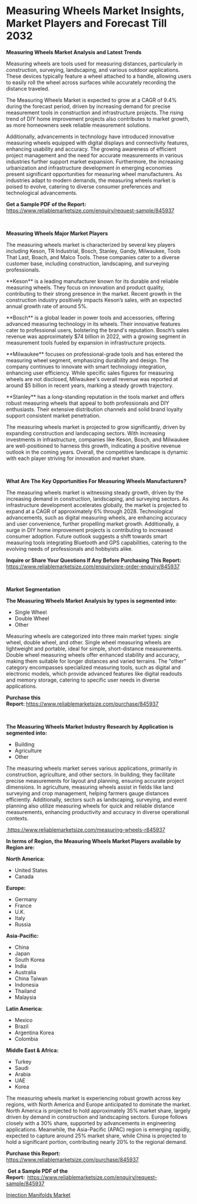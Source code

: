 <p><h1>Measuring Wheels Market Insights, Market Players and Forecast Till 2032</h1></p><p><strong>Measuring Wheels Market Analysis and Latest Trends</strong></p>
<p><p>Measuring wheels are tools used for measuring distances, particularly in construction, surveying, landscaping, and various outdoor applications. These devices typically feature a wheel attached to a handle, allowing users to easily roll the wheel across surfaces while accurately recording the distance traveled. </p><p>The Measuring Wheels Market is expected to grow at a CAGR of 9.4% during the forecast period, driven by increasing demand for precise measurement tools in construction and infrastructure projects. The rising trend of DIY home improvement projects also contributes to market growth, as more homeowners seek reliable measurement solutions. </p><p>Additionally, advancements in technology have introduced innovative measuring wheels equipped with digital displays and connectivity features, enhancing usability and accuracy. The growing awareness of efficient project management and the need for accurate measurements in various industries further support market expansion. Furthermore, the increasing urbanization and infrastructure development in emerging economies present significant opportunities for measuring wheel manufacturers. As industries adapt to modern demands, the measuring wheels market is poised to evolve, catering to diverse consumer preferences and technological advancements.</p></p>
<p><strong>Get a Sample PDF of the Report:&nbsp;</strong> <a href="https://www.reliablemarketsize.com/enquiry/request-sample/845937?utm_campaign=2233&utm_medium=2&utm_source=Github&utm_content=ia&utm_term=20022025&utm_id=measuring-wheels">https://www.reliablemarketsize.com/enquiry/request-sample/845937</a></p>
<p>&nbsp;</p>
<p><strong>Measuring Wheels Major Market Players</strong></p>
<p><p>The measuring wheels market is characterized by several key players including Keson, TR Industrial, Bosch, Stanley, Gandy, Milwaukee, Tools That Last, Boach, and Malco Tools. These companies cater to a diverse customer base, including construction, landscaping, and surveying professionals.</p><p>**Keson** is a leading manufacturer known for its durable and reliable measuring wheels. They focus on innovation and product quality, contributing to their strong presence in the market. Recent growth in the construction industry positively impacts Keson’s sales, with an expected annual growth rate of around 5%.</p><p>**Bosch** is a global leader in power tools and accessories, offering advanced measuring technology in its wheels. Their innovative features cater to professional users, bolstering the brand's reputation. Bosch’s sales revenue was approximately $74 billion in 2022, with a growing segment in measurement tools fueled by expansion in infrastructure projects.</p><p>**Milwaukee** focuses on professional-grade tools and has entered the measuring wheel segment, emphasizing durability and design. The company continues to innovate with smart technology integration, enhancing user efficiency. While specific sales figures for measuring wheels are not disclosed, Milwaukee's overall revenue was reported at around $5 billion in recent years, marking a steady growth trajectory.</p><p>**Stanley** has a long-standing reputation in the tools market and offers robust measuring wheels that appeal to both professionals and DIY enthusiasts. Their extensive distribution channels and solid brand loyalty support consistent market penetration.</p><p>The measuring wheels market is projected to grow significantly, driven by expanding construction and landscaping sectors. With increasing investments in infrastructure, companies like Keson, Bosch, and Milwaukee are well-positioned to harness this growth, indicating a positive revenue outlook in the coming years. Overall, the competitive landscape is dynamic with each player striving for innovation and market share.</p></p>
<p>&nbsp;</p>
<p><strong>What Are The Key Opportunities For Measuring Wheels Manufacturers?</strong></p>
<p><p>The measuring wheels market is witnessing steady growth, driven by the increasing demand in construction, landscaping, and surveying sectors. As infrastructure development accelerates globally, the market is projected to expand at a CAGR of approximately 6% through 2028. Technological advancements, such as digital measuring wheels, are enhancing accuracy and user convenience, further propelling market growth. Additionally, a surge in DIY home improvement projects is contributing to increased consumer adoption. Future outlook suggests a shift towards smart measuring tools integrating Bluetooth and GPS capabilities, catering to the evolving needs of professionals and hobbyists alike.</p></p>
<p><strong>Inquire or Share Your Questions If Any Before Purchasing This Report:</strong> <a href="https://www.reliablemarketsize.com/enquiry/pre-order-enquiry/845937?utm_campaign=2233&utm_medium=2&utm_source=Github&utm_content=ia&utm_term=20022025&utm_id=measuring-wheels">https://www.reliablemarketsize.com/enquiry/pre-order-enquiry/845937</a></p>
<p>&nbsp;</p>
<p><strong>Market Segmentation</strong></p>
<p><strong>The Measuring Wheels Market Analysis by types is segmented into:</strong></p>
<p><ul><li>Single Wheel</li><li>Double Wheel</li><li>Other</li></ul></p>
<p><p>Measuring wheels are categorized into three main market types: single wheel, double wheel, and other. Single wheel measuring wheels are lightweight and portable, ideal for simple, short-distance measurements. Double wheel measuring wheels offer enhanced stability and accuracy, making them suitable for longer distances and varied terrains. The "other" category encompasses specialized measuring tools, such as digital and electronic models, which provide advanced features like digital readouts and memory storage, catering to specific user needs in diverse applications.</p></p>
<p><strong>Purchase this Report:&nbsp;</strong><a href="https://www.reliablemarketsize.com/purchase/845937?utm_campaign=2233&utm_medium=2&utm_source=Github&utm_content=ia&utm_term=20022025&utm_id=measuring-wheels">https://www.reliablemarketsize.com/purchase/845937</a></p>
<p>&nbsp;</p>
<p><strong>The Measuring Wheels Market Industry Research by Application is segmented into:</strong></p>
<p><ul><li>Building</li><li>Agriculture</li><li>Other</li></ul></p>
<p><p>The measuring wheels market serves various applications, primarily in construction, agriculture, and other sectors. In building, they facilitate precise measurements for layout and planning, ensuring accurate project dimensions. In agriculture, measuring wheels assist in fields like land surveying and crop management, helping farmers gauge distances efficiently. Additionally, sectors such as landscaping, surveying, and event planning also utilize measuring wheels for quick and reliable distance measurements, enhancing productivity and accuracy in diverse operational contexts.</p></p>
<p><a href="https://www.reliablemarketsize.com/measuring-wheels-r845937?utm_campaign=2233&utm_medium=2&utm_source=Github&utm_content=ia&utm_term=20022025&utm_id=measuring-wheels">&nbsp;https://www.reliablemarketsize.com/measuring-wheels-r845937</a></p>
<p><strong>In terms of Region, the Measuring Wheels Market Players available by Region are:</strong></p>
<p>
    <p> <strong> North America: </strong>
        <ul>
            <li>United States</li>
            <li>Canada</li>
        </ul>
        </p> 
    <p> <strong> Europe: </strong>
        <ul>
            <li>Germany</li>
            <li>France</li>
            <li>U.K.</li>
            <li>Italy</li>
            <li>Russia</li>
        </ul>
        </p> 
    <p> <strong> Asia-Pacific: </strong>
        <ul>
            <li>China</li>
            <li>Japan</li>
            <li>South Korea</li>
            <li>India</li>
            <li>Australia</li>
            <li>China Taiwan</li>
            <li>Indonesia</li>
            <li>Thailand</li>
            <li>Malaysia</li>
        </ul>
        </p> 
    <p> <strong> Latin America: </strong>
        <ul>
            <li>Mexico</li>
            <li>Brazil</li>
            <li>Argentina Korea</li>
            <li>Colombia</li>
        </ul>
        </p> 
    <p> <strong> Middle East & Africa: </strong>
        <ul>
            <li>Turkey</li>
            <li>Saudi</li>
            <li>Arabia</li>
            <li>UAE</li>
            <li>Korea</li>
        </ul>
    </p>
    </p>
<p><p>The measuring wheels market is experiencing robust growth across key regions, with North America and Europe anticipated to dominate the market. North America is projected to hold approximately 35% market share, largely driven by demand in construction and landscaping sectors. Europe follows closely with a 30% share, supported by advancements in engineering applications. Meanwhile, the Asia-Pacific (APAC) region is emerging rapidly, expected to capture around 25% market share, while China is projected to hold a significant portion, contributing nearly 20% to the regional demand.</p></p>
<p><strong>Purchase this Report: </strong><a href="https://www.reliablemarketsize.com/purchase/845937?utm_campaign=2233&utm_medium=2&utm_source=Github&utm_content=ia&utm_term=20022025&utm_id=measuring-wheels">https://www.reliablemarketsize.com/purchase/845937</a></p>
<p>&nbsp;<strong>Get a Sample PDF of the Report:&nbsp;&nbsp;</strong><a href="https://www.reliablemarketsize.com/enquiry/request-sample/845937?utm_campaign=2233&utm_medium=2&utm_source=Github&utm_content=ia&utm_term=20022025&utm_id=measuring-wheels">https://www.reliablemarketsize.com/enquiry/request-sample/845937</a></p>
<p><strong></strong></p>
<p><p><a href="https://github.com/kathiestrine5ty/Market-Research-Report-List-1/blob/main/injection-manifolds-market.md?utm_campaign=2233&utm_medium=2&utm_source=Github&utm_content=ia&utm_term=20022025&utm_id=measuring-wheels">Injection Manifolds Market</a></p></p>